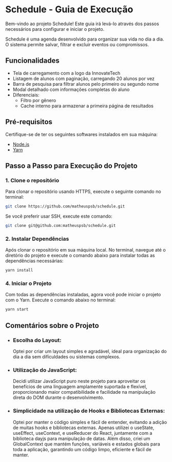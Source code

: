 # Schedule - Guia de Execução

Bem-vindo ao projeto Schedule! Este guia irá levá-lo através dos passos necessários para configurar e iniciar o projeto.

Schedule é uma agenda desenvolvido para organizar sua vida no dia a dia. O sistema permite salvar, filtrar e excluir eventos ou compromissos.

## Funcionalidades

- Tela de carregamento com a logo da InnovateTech
- Listagem de alunos com paginação, carregando 20 alunos por vez
- Barra de pesquisa para filtrar alunos pelo primeiro ou segundo nome
- Modal detalhado com informações completas do aluno
- Diferenciais:
  - Filtro por gênero
  - Cache interno para armazenar a primeira página de resultados

## Pré-requisitos

Certifique-se de ter os seguintes softwares instalados em sua máquina:
- [Node.js](https://nodejs.org/)
- [Yarn](https://classic.yarnpkg.com/en/docs/install/)

## Passo a Passo para Execução do Projeto

### 1. Clone o repositório

Para clonar o repositório usando HTTPS, execute o seguinte comando no terminal:

```bash
git clone https://github.com/matheuspsb/schedule.git
```

Se você preferir usar SSH, execute este comando:

```bash
git clone git@github.com:matheuspsb/schedule.git
```

### 2. Instalar Dependências

Após clonar o repositório em sua máquina local. No terminal, navegue até o diretório do projeto e execute o comando abaixo para instalar todas as dependências necessárias:

```bash
yarn install
```

### 4. Iniciar o Projeto

Com todas as dependências instaladas, agora você pode iniciar o projeto com o Yarn. Execute o comando abaixo no terminal:

```bash
yarn start
```

## Comentários sobre o Projeto

- ### Escolha do Layout:
  Optei por criar um layout simples e agradável, ideal para organização do dia a dia sem difículdades ou sistemas complexos.

- ### Utilização do JavaScript:
  Decidi utilizar JavaScript puro neste projeto para aproveitar os benefícios de uma linguagem amplamente suportada e flexível, proporcionando maior compatibilidade e facilidade na manipulação direta do DOM durante o desenvolvimento.

- ### Simplicidade na utilização de Hooks e Bibliotecas Externas:
  Optei por manter o código simples e fácil de entender, evitando a adição de muitas hooks e bibliotecas externas. Apenas utilizei o useState, useEffect, useContext, e useReducer do React, juntamente com a biblioteca dayjs para manipulação de datas. Além disso, criei um GlobalContext que mantém funções, variáveis e estados globais para toda a aplicação, garantindo um código limpo, eficiente e fácil de manter.
